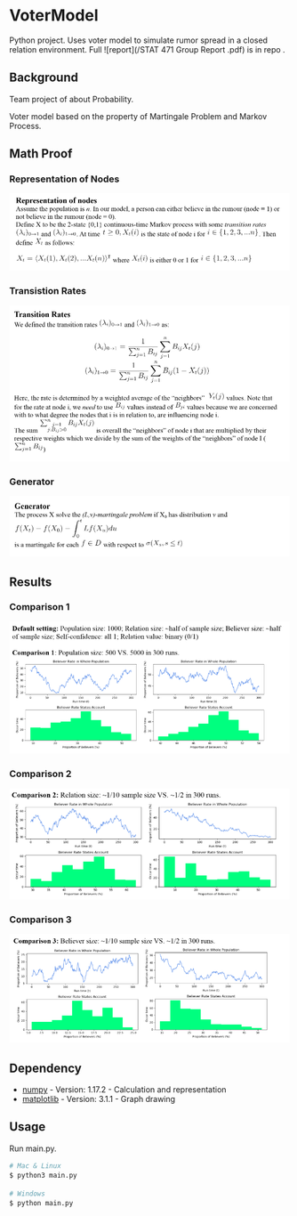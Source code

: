 # VoterModel
 Python project. Uses voter model to simulate rumor spread in a closed relation environment.
 Full ![report](/STAT 471 Group Report .pdf) is in repo .


## Background
Team project of about Probability.

Voter model based on the property of Martingale Problem and Markov Process.


## Math Proof

### Representation of Nodes
![Representation of Nodes](/ScreenShots/Nodes.PNG)

### Transistion Rates
![Transistion Rates](/ScreenShots/Transition.PNG)

### Generator
![Generator](/ScreenShots/Generator.PNG)


## Results

### Comparison 1
![Comparison 1](/ScreenShots/R1.PNG)

### Comparison 2
![Comparison 2](/ScreenShots/R2.PNG)

### Comparison 3
![Comparison 3](/ScreenShots/R3.PNG)


## Dependency
- [numpy](https://numpy.org/) - Version: 1.17.2 - Calculation and representation
- [matplotlib](https://matplotlib.org/) - Version: 3.1.1 - Graph drawing


## Usage
Run main.py.
```sh
# Mac & Linux
$ python3 main.py

# Windows
$ python main.py
```
